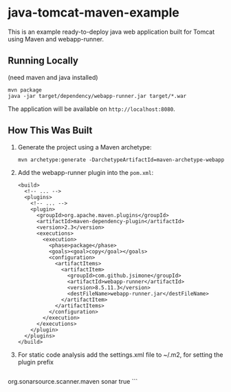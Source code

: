 # java-tomcat-maven-example

This is an example ready-to-deploy java web application built for Tomcat using Maven and webapp-runner.

## Running Locally

(need maven and java installed)

```
mvn package
java -jar target/dependency/webapp-runner.jar target/*.war
```

The application will be available on `http://localhost:8080`.

## How This Was Built

1. Generate the project using a Maven archetype:

   ```
   mvn archetype:generate -DarchetypeArtifactId=maven-archetype-webapp
   ```

2. Add the webapp-runner plugin into the `pom.xml`:

   ```
   <build>
     <!-- ... -->
     <plugins>
       <!-- ... -->
       <plugin>
         <groupId>org.apache.maven.plugins</groupId>
         <artifactId>maven-dependency-plugin</artifactId>
         <version>2.3</version>
         <executions>
           <execution>
             <phase>package</phase>
             <goals><goal>copy</goal></goals>
             <configuration>
               <artifactItems>
                 <artifactItem>
                   <groupId>com.github.jsimone</groupId>
                   <artifactId>webapp-runner</artifactId>
                   <version>8.5.11.3</version>
                   <destFileName>webapp-runner.jar</destFileName>
                 </artifactItem>
               </artifactItems>
             </configuration>
           </execution>
         </executions>
       </plugin>
     </plugins>
   </build>
   ```
   
3. For static code analysis add the settings.xml file to ~/.m2, for setting the plugin prefix
   ```xml
  <settings>
	<pluginGroups>
    	<pluginGroup>org.sonarsource.scanner.maven</pluginGroup>
    </pluginGroups>
	<profiles>
        <profile>
            <id>sonar</id>
            <activation>
                <activeByDefault>true</activeByDefault>
            </activation>
            <!-- 
            Optional URL to server. 
            Default value is http://localhost:9000 if not specified below            
            <properties>                
                <sonar.host.url>
                  http://myserver:9000
                </sonar.host.url>
            </properties>
            -->
        </profile>
     </profiles>
   </settings>
   ```
